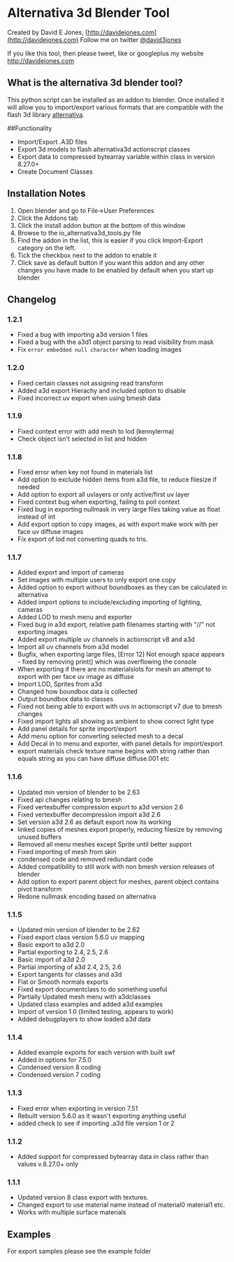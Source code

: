 Alternativa 3d Blender Tool
===========================

Created by David E Jones, [http://davidejones.com](http://davidejones.com)
Follow me on twitter [@david3jones](https://twitter.com/david3jones)

If you like this tool, then please tweet, like or googleplus my website http://davidejones.com

What is the alternativa 3d blender tool?
----------------------------------------

This python script can be installed as an addon to blender. Once installed it will allow you to import/export various formats that are compatible with the flash 3d library [alternativa](http://alternativaplatform.com/en/).

##Functionality

- Import/Export .A3D files
- Export 3d models to flash alternativa3d actionscript classes
- Export data to compressed bytearray variable within class in version 8.27.0+
- Create Document Classes

Installation Notes
------------------

1. Open blender and go to File->User Preferences
2. Click the Addons tab
3. Click the install addon button at the bottom of this window
4. Browse to the io_alternativa3d_tools.py file
5. Find the addon in the list, this is easier if you click Import-Export category on the left.
6. Tick the checkbox next to the addon to enable it
7. Click save as default button if you want this addon and any other changes you have made to be enabled by default when you start up blender

Changelog
---------

### 1.2.1
- Fixed a bug with importing a3d version 1 files
- Fixed a bug with the a3d1 object parsing to read visibility from mask
- Fix `error embedded null character` when loading images

### 1.2.0
- Fixed certain classes not assigning read transform
- Added a3d export Hierachy and included option to disable
- Fixed incorrect uv export when using bmesh data

### 1.1.9
- Fixed context error with add mesh to lod (kennylerma)
- Check object isn't selected in list and hidden

### 1.1.8
- Fixed error when key not found in materials list
- Add option to exclude hidden items from a3d file, to reduce filesize if needed
- Add option to export all uvlayers or only active/first uv layer
- Fixed context bug when exporting, failing to poll context
- Fixed bug in exporting nullmask in very large files taking value as float instead of int
- Add export option to copy images, as with export make work with per face uv diffuse images
- Fix export of lod not converting quads to tris.

### 1.1.7
- Added export and import of cameras
- Set images with multiple users to only export one copy
- Added option to export without boundboxes as they can be calculated in alternativa
- Added import options to include/excluding importing of lighting, cameras
- Added LOD to mesh menu and exporter
- Fixed bug in a3d export, relative path filenames starting with "//" not exporting images
- Added export multiple uv channels in actionscript v8 and a3d
- Import all uv channels from a3d model
- Bugfix, when exporting large files, [Error 12] Not enough space appears - fixed by removing print() which was overflowing the console
- When exporting if there are no materialslots for mesh an attempt to export with per face uv image as diffuse
- Import LOD, Sprites from a3d
- Changed how boundbox data is collected
- Output boundbox data to classes
- Fixed not being able to export with uvs in actionscript v7 due to bmesh changes
- Fixed import lights all showing as ambient to show correct light type
- Add panel details for sprite import/export
- Add menu option for converting selected mesh to a decal
- Add Decal in to menu and exporter, with panel details for import/export
- export materials check texture name begins with string rather than equals string as you can have diffuse diffuse.001 etc

### 1.1.6
- Updated min version of blender to be 2.63
- Fixed api changes relating to bmesh
- Fixed vertexbuffer compression export to a3d version 2.6
- Fixed vertexbuffer decompression import a3d 2.6
- Set version a3d 2.6 as default export now its working
- linked copies of meshes export properly, reducing filesize by removing unused buffers
- Removed all menu meshes except Sprite until better support
- Fixed importing of mesh from skin
- condensed code and removed redundant code
- Added compatibility to still work with non bmesh version releases of blender
- Add option to export parent object for meshes, parent object contains pivot transform
- Redone nullmask encoding based on alternativa

### 1.1.5
- Updated min version of blender to be 2.62
- Fixed export class version 5.6.0 uv mapping
- Basic export to a3d 2.0
- Partial exporting to 2.4, 2.5, 2.6
- Basic import of a3d 2.0
- Partial importing of a3d 2.4, 2.5, 2.6
- Export tangents for classes and a3d
- Flat or Smooth normals exports
- Fixed export documentclass to do something useful
- Partially Updated mesh menu with a3dclasses
- Updated class examples and added a3d examples
- Import of version 1.0 (limited testing, appears to work)
- Added debugplayers to show loaded a3d data

### 1.1.4
- Added example exports for each version with built swf
- Added in options for 7.5.0
- Condensed version 8 coding
- Condensed version 7 coding

### 1.1.3
- Fixed error when exporting in version 7.51
- Rebuilt version 5.6.0 as it wasn't exporting anything useful
- added check to see if importing .a3d file version 1 or 2

### 1.1.2
- Added support for compressed bytearray data in class rather than values v.8.27.0+ only

### 1.1.1
- Updated version 8 class export with textures. 
- Changed export to use material name instead of material0 material1 etc. 
- Works with multiple surface materials 

Examples
----------

For export samples please see the example folder